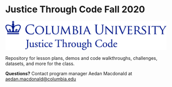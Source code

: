 # Justice Through Code Fall 2020

<img src="resources/jtc_banner.jpg" width="800">

Repository for lesson plans, demos and code walkthroughs, challenges, datasets, and more for the class.



**Questions?** Contact program manager Aedan Macdonald at aedan.macdonald@columbia.edu